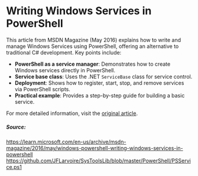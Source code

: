 # Writing Windows Services in PowerShell


This article from MSDN Magazine (May 2016) explains how to write and manage Windows Services using PowerShell, offering an alternative to traditional C# development. Key points include:

- **PowerShell as a service manager**: Demonstrates how to create Windows services directly in PowerShell.
- **Service base class**: Uses the .NET `ServiceBase` class for service control.
- **Deployment**: Shows how to register, start, stop, and remove services via PowerShell scripts.
- **Practical example**: Provides a step-by-step guide for building a basic service.

For more detailed information, visit the [original article](https://learn.microsoft.com/en-us/archive/msdn-magazine/2016/may/windows-powershell-writing-windows-services-in-powershell).

##### Source:
https://learn.microsoft.com/en-us/archive/msdn-magazine/2016/may/windows-powershell-writing-windows-services-in-powershell
https://github.com/JFLarvoire/SysToolsLib/blob/master/PowerShell/PSService.ps1


